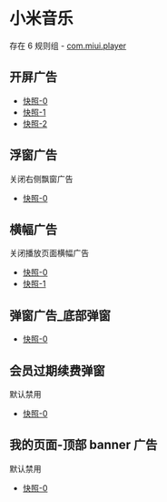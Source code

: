 # 小米音乐

存在 6 规则组 - [com.miui.player](/src/apps/com.miui.player.ts)

## 开屏广告

- [快照-0](https://i.gkd.li/import/12700962)
- [快照-1](https://i.gkd.li/import/12852707)
- [快照-2](https://i.gkd.li/import/13490450)

## 浮窗广告

关闭右侧飘窗广告

- [快照-0](https://i.gkd.li/import/13303283)

## 横幅广告

关闭播放页面横幅广告

- [快照-0](https://i.gkd.li/import/13304347)
- [快照-1](https://i.gkd.li/import/13304344)

## 弹窗广告\_底部弹窗

- [快照-0](https://i.gkd.li/import/13304343)

## 会员过期续费弹窗

默认禁用

- [快照-0](https://i.gkd.li/import/12700955)

## 我的页面-顶部 banner 广告

默认禁用

- [快照-0](https://i.gkd.li/import/12700984)
